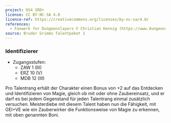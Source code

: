 ```yaml
---
project: DS4 SRD+
license: CC BY-NC-SA 4.0
licence-ref: https://creativecommons.org/licenses/by-nc-sa/4.0/
references: 
  - Fanwerk for Dungeonslayers © Christian Kennig (https://www.dungeonslayers.net/)
source: Bruder Grimms Talentpaket 1
---
```


### Identifizierer

- Zugangsstufen:
  - ZAW 1 (III)
  - ERZ 10 (V)
  - MDB 12 (III)

Pro Talentrang erhält der Charakter einen Bonus von +2 auf das Entdecken und Identifizieren von Magie, gleich ob mit oder ohne Zaubereinsatz, und er darf es bei jedem Gegenstand für jeden Talentrang einmal zusätzlich versuchen. Meisterdiebe mit diesem Talent haben nun die Fähigkeit, mit GEI+VE wie ein Zauberwirker die Funktionsweise von Magie zu erkennen, mit oben genannten Boni.

